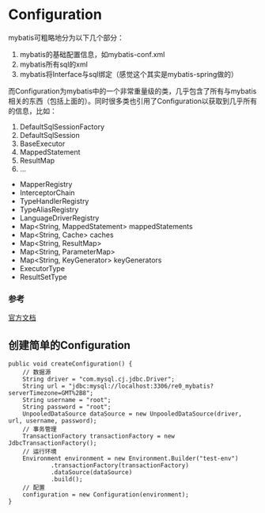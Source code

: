 # Configuration
mybatis可粗略地分为以下几个部分：
1. mybatis的基础配置信息，如mybatis-conf.xml
2. mybatis所有sql的xml
3. mybatis将Interface与sql绑定（感觉这个其实是mybatis-spring做的）

而Configuration为mybatis中的一个非常重量级的类，几乎包含了所有与mybatis相关的东西（包括上面的）。同时很多类也引用了Configuration以获取到几乎所有的信息，比如：
1. DefaultSqlSessionFactory
2. DefaultSqlSession
3. BaseExecutor
4. MappedStatement
5. ResultMap
6. ...

* MapperRegistry
* InterceptorChain
* TypeHandlerRegistry
* TypeAliasRegistry
* LanguageDriverRegistry
* Map<String, MappedStatement> mappedStatements
* Map<String, Cache> caches
* Map<String, ResultMap>
* Map<String, ParameterMap>
* Map<String, KeyGenerator> keyGenerators
* ExecutorType
* ResultSetType

### 参考
[官方文档](https://mybatis.org/mybatis-3/zh/configuration.html#environments)

## 创建简单的Configuration
```
public void createConfiguration() {
    // 数据源
    String driver = "com.mysql.cj.jdbc.Driver";
    String url = "jdbc:mysql://localhost:3306/re0_mybatis?serverTimezone=GMT%2B8";
    String username = "root";
    String password = "root";
    UnpooledDataSource dataSource = new UnpooledDataSource(driver, url, username, password);
    // 事务管理
    TransactionFactory transactionFactory = new JdbcTransactionFactory();
    // 运行环境
    Environment environment = new Environment.Builder("test-env")
            .transactionFactory(transactionFactory)
            .dataSource(dataSource)
            .build();
    // 配置
    configuration = new Configuration(environment);
}
```
